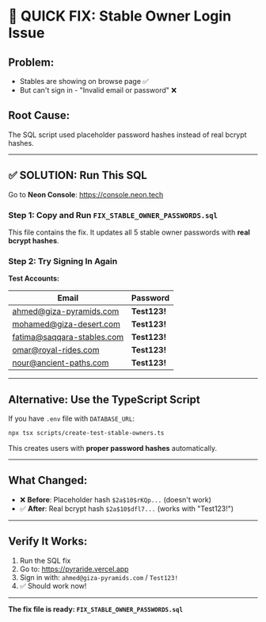 # 🔧 **QUICK FIX: Stable Owner Login Issue**

## **Problem:**
- Stables are showing on browse page ✅
- But can't sign in - "Invalid email or password" ❌

## **Root Cause:**
The SQL script used placeholder password hashes instead of real bcrypt hashes.

---

## **✅ SOLUTION: Run This SQL**

Go to **Neon Console**: https://console.neon.tech

### **Step 1: Copy and Run `FIX_STABLE_OWNER_PASSWORDS.sql`**

This file contains the fix. It updates all 5 stable owner passwords with **real bcrypt hashes**.

### **Step 2: Try Signing In Again**

**Test Accounts:**

| Email | Password |
|-------|----------|
| ahmed@giza-pyramids.com | **Test123!** |
| mohamed@giza-desert.com | **Test123!** |
| fatima@saqqara-stables.com | **Test123!** |
| omar@royal-rides.com | **Test123!** |
| nour@ancient-paths.com | **Test123!** |

---

## **Alternative: Use the TypeScript Script**

If you have `.env` file with `DATABASE_URL`:

```bash
npx tsx scripts/create-test-stable-owners.ts
```

This creates users with **proper password hashes** automatically.

---

## **What Changed:**

- ❌ **Before**: Placeholder hash `$2a$10$rKQp...` (doesn't work)
- ✅ **After**: Real bcrypt hash `$2a$10$dfl7...` (works with "Test123!")

---

## **Verify It Works:**

1. Run the SQL fix
2. Go to: https://pyraride.vercel.app
3. Sign in with: `ahmed@giza-pyramids.com` / `Test123!`
4. ✅ Should work now!

---

**The fix file is ready: `FIX_STABLE_OWNER_PASSWORDS.sql`**

